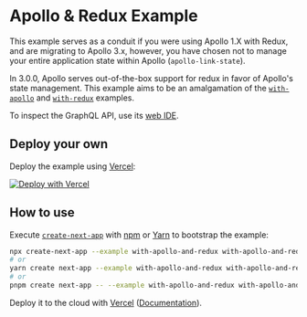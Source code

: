 # Apollo & Redux Example

This example serves as a conduit if you were using Apollo 1.X with Redux, and are migrating to Apollo 3.x, however, you have chosen not to manage your entire application state within Apollo (`apollo-link-state`).

In 3.0.0, Apollo serves out-of-the-box support for redux in favor of Apollo's state management. This example aims to be an amalgamation of the [`with-apollo`](https://github.com/vercel/next.js/tree/canary/examples/with-apollo) and [`with-redux`](https://github.com/vercel/next.js/tree/canary/examples/with-redux) examples.

To inspect the GraphQL API, use its [web IDE](https://nextjs-graphql-with-prisma-simple-foo.vercel.app/api).

## Deploy your own

Deploy the example using [Vercel](https://vercel.com?utm_source=github&utm_medium=readme&utm_campaign=next-example):

[![Deploy with Vercel](https://vercel.com/button)](https://vercel.com/new/git/external?repository-url=https://github.com/vercel/next.js/tree/canary/examples/with-apollo-and-redux&project-name=with-apollo-and-redux&repository-name=with-apollo-and-redux)

## How to use

Execute [`create-next-app`](https://github.com/vercel/next.js/tree/canary/packages/create-next-app) with [npm](https://docs.npmjs.com/cli/init) or [Yarn](https://yarnpkg.com/lang/en/docs/cli/create/) to bootstrap the example:

```bash
npx create-next-app --example with-apollo-and-redux with-apollo-and-redux-app
# or
yarn create next-app --example with-apollo-and-redux with-apollo-and-redux-app
# or
pnpm create next-app -- --example with-apollo-and-redux with-apollo-and-redux-app
```

Deploy it to the cloud with [Vercel](https://vercel.com/new?utm_source=github&utm_medium=readme&utm_campaign=next-example) ([Documentation](https://nextjs.org/docs/deployment)).
